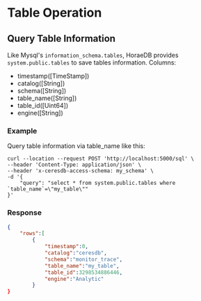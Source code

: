 # Table Operation

## Query Table Information

Like Mysql's `information_schema.tables`, HoraeDB provides `system.public.tables` to save tables information.
Columns:

- timestamp([TimeStamp])
- catalog([String])
- schema([String])
- table_name([String])
- table_id([Uint64])
- engine([String])

### Example

Query table information via table_name like this:

```shell
curl --location --request POST 'http://localhost:5000/sql' \
--header 'Content-Type: application/json' \
--header 'x-ceresdb-access-schema: my_schema' \
-d '{
    "query": "select * from system.public.tables where `table_name`=\"my_table\""
}'
```

### Response

```json
{
    "rows":[
        {
            "timestamp":0,
            "catalog":"ceresdb",
            "schema":"monitor_trace",
            "table_name":"my_table",
            "table_id":3298534886446,
            "engine":"Analytic"
        }
}
```

